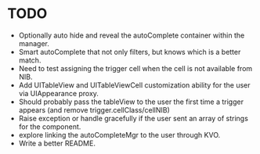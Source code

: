 
# TODO

+ Optionally auto hide and reveal the autoComplete container within the manager.
+ Smart autoComplete that not only filters, but knows which is a better match.
+ Need to test assigning the trigger cell when the cell is not available from NIB.
+ Add UITableView and UITableViewCell customization ability for the user via UIAppearance proxy.
+ Should probably pass the tableView to the user the first time a trigger appears (and remove trigger.cellClass/cellNIB)
+ Raise exception or handle gracefully if the user sent an array of strings for the component.
+ explore linking the autoCompleteMgr to the user through KVO.
+ Write a better README.
